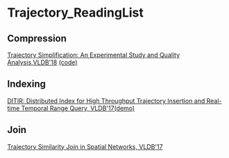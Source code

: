 # Trajectory_ReadingList

## Compression
[Trajectory Simplification: An Experimental Study and Quality Analysis,VLDB'18](http://www.vldb.org/pvldb/vol11/p934-zhang.pdf) [(code)](https://github.com/uestc-db/traj-compression)

## Indexing
[DITIR: Distributed Index for High Throughput Trajectory Insertion and Real-time Temporal Range Query, VLDB'17(demo)](http://www.vldb.org/pvldb/vol10/p1865-wang.pdf)

## Join
[Trajectory Similarity Join in Spatial Networks, VLDB'17](http://www.vldb.org/pvldb/vol10/p1178-shang.pdf)
